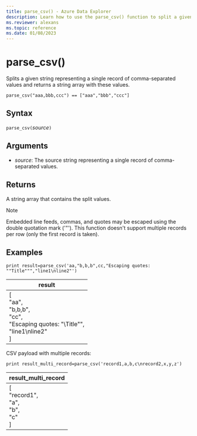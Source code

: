 ```yaml
---
title: parse_csv() - Azure Data Explorer
description: Learn how to use the parse_csv() function to split a given string representing a single record of comma-separated values.
ms.reviewer: alexans
ms.topic: reference
ms.date: 01/08/2023
---
```

# parse_csv()

Splits a given string representing a single record of comma-separated values and returns a string array with these values.

```kusto
parse_csv("aaa,bbb,ccc") == ["aaa","bbb","ccc"]
```

## Syntax

`parse_csv(`*source*`)`

## Arguments

* *source*: The source string representing a single record of comma-separated values.

## Returns

A string array that contains the split values.

> [!NOTE]
> Embedded line feeds, commas, and quotes may be escaped using the double quotation mark ('"').
> This function doesn't support multiple records per row (only the first record is taken).

## Examples

<!-- csl: https://help.kusto.windows.net/Samples -->
```kusto
print result=parse_csv('aa,"b,b,b",cc,"Escaping quotes: ""Title""","line1\nline2"')
```

|result|
|---|
|[<br>  "aa",<br>  "b,b,b",<br>  "cc",<br>  "Escaping quotes: "\Title\"",<br>  "line1\nline2"<br>]|

CSV payload with multiple records:

<!-- csl: https://help.kusto.windows.net/Samples -->
```kusto
print result_multi_record=parse_csv('record1,a,b,c\nrecord2,x,y,z')
```

|result_multi_record|
|---|
|[<br>  "record1",<br>  "a",<br>  "b",<br>  "c"<br>]|

